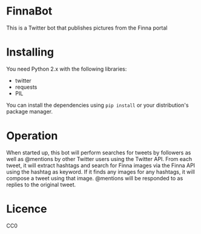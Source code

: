 # FinnaBot

This is a Twitter bot that publishes pictures from the Finna portal

# Installing

You need Python 2.x with the following libraries:

* twitter
* requests
* PIL

You can install the dependencies using `pip install` or your distribution's package manager.

# Operation

When started up, this bot will perform searches for tweets by followers as
well as @mentions by other Twitter users using the Twitter API. From each
tweet, it will extract hashtags and search for Finna images via the Finna
API using the hashtag as keyword. If it finds any images for any hashtags,
it will compose a tweet using that image. @mentions will be responded to as
replies to the original tweet.

# Licence

CC0
